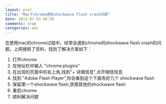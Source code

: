 ```yaml
---
layout: post
title: "Mac下chrome遇到shockwave flash crash问题"
date: 2013-07-03 08:58
comments: true
categories: mac 
---
```

在使用mac的chrome过程中，经常会遇到chrome的shockwave flash crash的问题，上网搜索了资料，找到了解决方案如下：  
1.  打开chrome  
2.  在地址栏中输入 "chrome:plugins"  
3.  在出现的页面中的右上角,找到"+ 详细信息",点开相信信息  
4.  找到 "Adobe Flash Player",你会看到这个下面有好几个 shockwave flash  
5.  保留第一个shockwave flash,禁用其他的shockwave flash   
6.  重启chrome  
7.  顺利解决问题